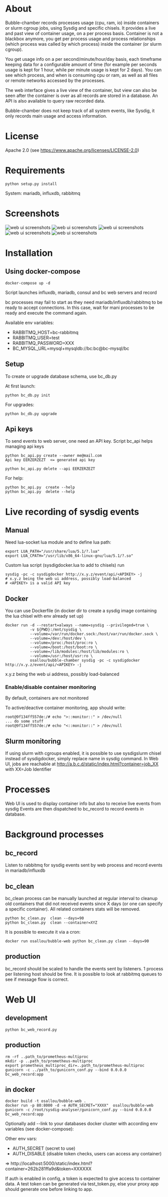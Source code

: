 # About

Bubble-chamber records processes usage (cpu, ram, io) inside containers or slurm cgroup jobs, using Sysdig and specific chisels.
It provides a live and past view of container usage, on a per process basis. Container is not a blackbox anymore, you get per process usage and process relationships (which process was called by which process) inside the container (or slurm cgroup).

You get usage info on a per second/minute/hour/day basis, each timeframe keeping data for a configurable amount of time (for example per seconds usage is kept for 1 hour, while per minute usage is kept for 2 days).
You can see which process, and when is consuming cpu or ram, as well as all files or remote networks accessed by the processes.

The web interface gives a live view of the container, but view can also be seen after the container is over as all records are stored in a database. An API is also available to query raw recorded data.

Bubble-chamber does not keep track of all system events, like Sysdig, it only records main usage and access information.

# License

Apache 2.0 (see https://www.apache.org/licenses/LICENSE-2.0)


# Requirements

    python setup.py install

System: mariadb, influxdb, rabbitmq

# Screenshots

![web ui screenshots](screenshots/screen1.png?raw=true)
![web ui screenshots](screenshots/screen2.png?raw=true)
![web ui screenshots](screenshots/screen3.png?raw=true)
![web ui screenshots](screenshots/screen4.png?raw=true)
![web ui screenshots](screenshots/screen5.png?raw=true)

# Installation

## Using docker-compose

    docker-compose up -d


Script launches influxdb, mariadb, consul and bc web servers and record

bc processes may fail to start as they need mariadb/influxdb/rabbitmq to be ready to accept connections.
In this case, wait for mani processes to be ready and execute the command again.

Available env variables:

 * RABBITMQ_HOST=bc-rabbitmq
 * RABBITMQ_USER=test
 * RABBITMQ_PASSWORD=XXX
 * BC_MYSQL_URL=mysql+mysqldb://bc:bc@bc-mysql/bc


## Setup

To create or upgrade database schema, use bc_db.py

At first launch:

    python bc_db.py init

For upgrades:

    python bc_db.py upgrade


## Api keys

To send events to web server, one need an API key. Script bc_api helps managing api keys

    python bc_api.py create --owner me@mail.com
    Api key EERZERZEZT  <= generated api key

    python bc_api.py delete --api EERZERZEZT

For help:

    python bc_api.py  create --help
    python bc_api.py  delete --help

# Live recording of sysdig events

## Manual

Need lua-socket lua module and to define lua path:

    export LUA_PATH="/usr/share/lua/5.1/?.lua"
    export LUA_CPATH="/usr/lib/x86_64-linux-gnu/lua/5.1/?.so"

Custom lua script (sysdigdocker.lua to add to chisels) run

    sysdig -pc -c sysdigdocker http://x.y.z/event/api/<APIKEY> -j
    # x.y.z being the web ui address, possibly load-balanced
    # <APIKEY> is a valid API key


## Docker

You can use Dockerfile (in docker dir to create a sysdig image containing the lua chisel with env already set up)

    docker run -d --restart=always --name=sysdig --privileged=true \
               -v ${PWD}:/mnt/sysdig \
               --volume=/var/run/docker.sock:/host/var/run/docker.sock \
               --volume=/dev:/host/dev \
               --volume=/proc:/host/proc:ro \
               --volume=/boot:/host/boot:ro \
               --volume=/lib/modules:/host/lib/modules:ro \
               --volume=/usr:/host/usr:ro \
               osallou/bubble-chamber sysdig -pc -c sysdigdocker http://x.y.z/event/api/<APIKEY> -j

x.y.z being the web ui address, possibly load-balanced

### Enable/disable container monitoring

By default, containers are not monitored

To active/deactive container monitoring, app should write:


    root@9f134ff557de:/# echo ">::monitor::" > /dev/null
    ... do some stuff
    root@9f134ff557de:/# echo "<::monitor::" > /dev/null



## Slurm monitoring

If using slurm with cgroups enabled, it is possible to use sysdigslurm chisel instead of sysdigdocker, simply replace name in sysdig command.
In Web UI, jobs are reachable at http://a.b.c.d/static/index.html?container=job_XX with XX=Job Identifier

# Processes

Web UI is used to display container info but also to receive live events from sysdig
Events are then dispatched to bc_record to record events in database.

# Background processes

## bc_record

Listen to rabbitmq for sysdig events sent by web process and record events in mariadb/influxdb

## bc_clean

bc_clean process can be manually launched at regular interval to cleanup old containers that did not received events since X days (or one can specify a specific container).
All related containers stats will be removed.


    python bc_clean.py  clean --days=90
    python bc_clean.py  clean --container=XYZ


It is possible to execute it via a cron:

    docker run osallou/bubble-web python bc_clean.py clean --days=90

## production

bc_record should be scaled to handle the events sent by listeners. 1 process per listening host should be fine. It is possible to look at rabbitmq queues to see if message flow is correct.


# Web UI

## development

    python bc_web_record.py

## production

    rm -rf ..path_to/prometheus-multiproc
    mkdir -p ..path_to/prometheus-multiproc
    export prometheus_multiproc_dir=..path_to/prometheus-multiproc
    gunicorn -c ../path_to/gunicorn_conf.py --bind 0.0.0.0 bc_web_record:app

## in docker

    docker build -t osallou/bubble-web .
    docker run -p 80:8000 -d -e AUTH_SECRET="XXXX"  osallou/bubble-web gunicorn -c /root/sysdig-analyser/gunicorn_conf.py --bind 0.0.0.0 bc_web_record:app

Optionally add --link to your databases docker cluster with according env variables (see docker-compose):


Other env vars:

 * AUTH_SECRET (secret to use)
 * AUTH_DISABLE (disable token checks, users can access any container)

=> http://localhost:5000/static/index.html?container=262b281ffa9d&token=XXXXXX

If auth is enabled in config, a token is expected to give access to container data.
A test token can be generated via test_token.py, else your proxy app should generate one before linking to app.
